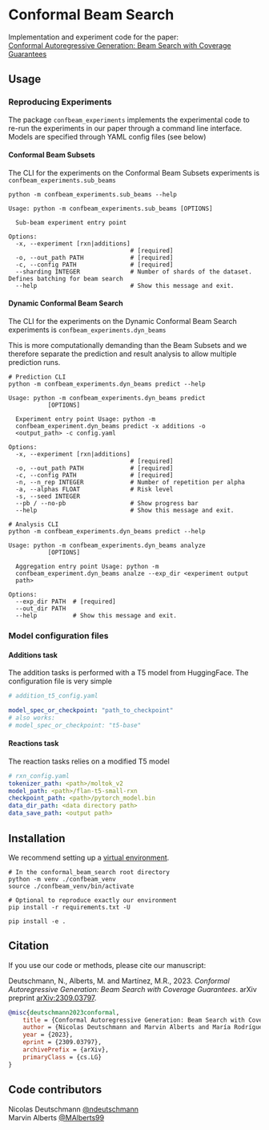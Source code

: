 # Conformal Beam Search

Implementation and experiment code for the paper:  
[Conformal Autoregressive Generation: Beam Search with Coverage Guarantees](https://arxiv.org/abs/2309.03797)

## Usage

### Reproducing Experiments

The package `confbeam_experiments` implements the experimental code to re-run the experiments in our paper through a
command line interface. Models are specified through YAML config files (see below)

#### Conformal Beam Subsets
The CLI for the experiments on the Conformal Beam Subsets experiments is `confbeam_experiments.sub_beams`
```shell
python -m confbeam_experiments.sub_beams --help
```

```shell
Usage: python -m confbeam_experiments.sub_beams [OPTIONS]

  Sub-beam experiment entry point

Options:
  -x, --experiment [rxn|additions]
                                  # [required]
  -o, --out_path PATH             # [required]
  -c, --config PATH               # [required]
  --sharding INTEGER              # Number of shards of the dataset. Defines batching for beam search
  --help                          # Show this message and exit.
```

#### Dynamic Conformal Beam Search
The CLI for the experiments on the Dynamic Conformal Beam Search experiments is `confbeam_experiments.dyn_beams`

This is more computationally demanding than the Beam Subsets and we therefore separate the prediction and result analysis to allow multiple prediction runs.

```shell
# Prediction CLI
python -m confbeam_experiments.dyn_beams predict --help
```

```shell
Usage: python -m confbeam_experiments.dyn_beams predict
           [OPTIONS]

  Experiment entry point Usage: python -m
  confbeam_experiment.dyn_beams predict -x additions -o
  <output_path> -c config.yaml

Options:
  -x, --experiment [rxn|additions]
                                  # [required]
  -o, --out_path PATH             # [required]
  -c, --config PATH               # [required]
  -n, --n_rep INTEGER             # Number of repetition per alpha
  -a, --alphas FLOAT              # Risk level
  -s, --seed INTEGER
  --pb / --no-pb                  # Show progress bar
  --help                          # Show this message and exit.
```


  
```shell
# Analysis CLI
python -m confbeam_experiments.dyn_beams predict --help
```

```shell
Usage: python -m confbeam_experiments.dyn_beams analyze
           [OPTIONS]

  Aggregation entry point Usage: python -m
  confbeam_experiment.dyn_beams analze --exp_dir <experiment output
  path>

Options:
  --exp_dir PATH  # [required]
  --out_dir PATH
  --help          # Show this message and exit.
```

### Model configuration files

#### Additions task
The addition tasks is performed with a T5 model from HuggingFace. The configuration file is very simple
```yaml
# addition_t5_config.yaml

model_spec_or_checkpoint: "path_to_checkpoint"
# also works:
# model_spec_or_checkpoint: "t5-base"
```

#### Reactions task
The reaction tasks relies on a modified T5 model
```yaml
# rxn_config.yaml
tokenizer_path: <path>/moltok_v2
model_path: <path>/flan-t5-small-rxn
checkpoint_path: <path>/pytorch_model.bin
data_dir_path: <data directory path>
data_save_path: <output path>
```

## Installation

We recommend setting up a [virtual environment](https://docs.python.org/3/library/venv.html).

```shell
# In the conformal_beam_search root directory
python -m venv ./confbeam_venv
source ./confbeam_venv/bin/activate

# Optional to reproduce exactly our environment
pip install -r requirements.txt -U

pip install -e .
```

## Citation

If you use our code or methods, please cite our manuscript:

Deutschmann, N., Alberts, M. and Martínez, M.R., 2023. *Conformal Autoregressive Generation: Beam Search with Coverage
Guarantees*. arXiv preprint [arXiv:2309.03797](https://arxiv.org/abs/2309.03797).

```bibtex
@misc{deutschmann2023conformal,
    title = {Conformal Autoregressive Generation: Beam Search with Coverage Guarantees},
    author = {Nicolas Deutschmann and Marvin Alberts and María Rodríguez Martínez},
    year = {2023},
    eprint = {2309.03797},
    archivePrefix = {arXiv},
    primaryClass = {cs.LG}
}
```

## Code contributors
Nicolas Deutschmann [@ndeutschmann](https://github.com/ndeutschmann)  
Marvin Alberts [@MAlberts99](https://github.com/MAlberts99)

